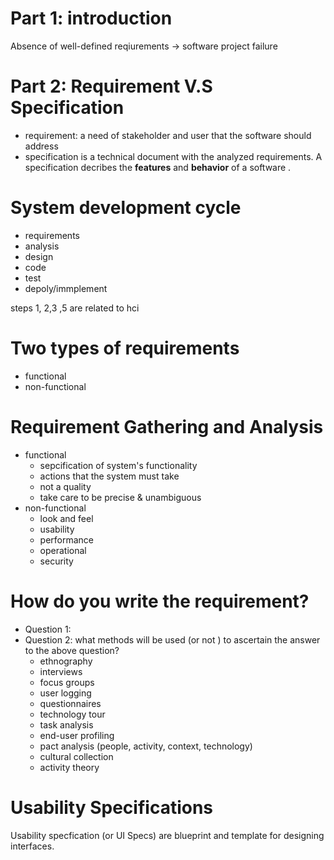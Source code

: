 # Part 1: introduction

Absence of well-defined reqiurements $\rightarrow$ software project failure

# Part 2: Requirement V.S Specification

- requirement: a need of stakeholder and user that the software should address
- specification is a technical document with the analyzed requirements. A specification decribes the **features** and **behavior** of a software .
# System development cycle
- requirements
- analysis
- design
- code
- test
- depoly/immplement

steps 1, 2,3 ,5 are related to hci
# Two types of requirements
- functional
- non-functional

# Requirement Gathering and Analysis

- functional 
	- sepcification of system's functionality
	- actions that the system must take
	- not a quality
	- take care to be precise & unambiguous
- non-functional
	- look and feel
	- usability
	- performance
	- operational
	- security
# How do you write the requirement?

- Question 1: 
- Question 2: what methods will be used (or not ) to ascertain the answer to the above question?
	- ethnography
	- interviews
	- focus groups
	- user logging
	- questionnaires
	- technology tour
	- task analysis
	- end-user profiling
	- pact analysis (people, activity, context, technology)
	- cultural collection
	- activity theory

# Usability Specifications

Usability specfication (or UI Specs) are blueprint and template for designing interfaces.

